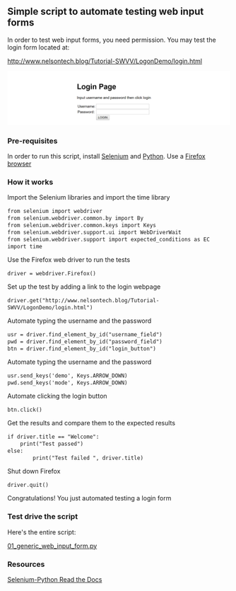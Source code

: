 ## Simple script to automate testing web input forms

In order to test web input forms, you need permission.  You may test the login form located at:  

http://www.nelsontech.blog/Tutorial-SWVV/LogonDemo/login.html

![screen shot of login page](images/loginPage3.png)

### Pre-requisites

In order to run this script, install [Selenium](https://selenium-python.readthedocs.io/installation.html) and [Python](https://www.python.org/downloads/).  Use a [Firefox browser](https://www.mozilla.org/en-US/firefox/)

### How it works

Import the Selenium libraries and import the time library 

```
from selenium import webdriver
from selenium.webdriver.common.by import By
from selenium.webdriver.common.keys import Keys
from selenium.webdriver.support.ui import WebDriverWait
from selenium.webdriver.support import expected_conditions as EC
import time
```
Use the Firefox web driver to run the tests
```
driver = webdriver.Firefox()
```
Set up the test by adding a link to the login webpage
```
driver.get("http://www.nelsontech.blog/Tutorial-SWVV/LogonDemo/login.html")
```
Automate typing the username and the password
```
usr = driver.find_element_by_id("username_field")
pwd = driver.find_element_by_id("password_field")
btn = driver.find_element_by_id("login_button")
```
Automate typing the username and the password
```
usr.send_keys('demo', Keys.ARROW_DOWN)
pwd.send_keys('mode', Keys.ARROW_DOWN)
```
Automate clicking the login button
```
btn.click()
```
Get the results and compare them to the expected results
```
if driver.title == "Welcome":
	print("Test passed")
else:
        print("Test failed ", driver.title)
```
Shut down Firefox
```
driver.quit()
```
Congratulations!  You just automated testing a login form

### Test drive the script

Here's the entire script:

[01_generic_web_input_form.py](code/01_generic_web_input_form.py)

### Resources

[Selenium-Python Read the Docs](https://selenium-python.readthedocs.io/navigating.html)
